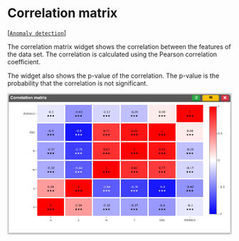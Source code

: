 # Correlation matrix

<!-- [[`Bias detection`](../README.md#bias-detection)] -->
[[`Anomaly detection`](../README.md#anomaly-detection)]
<!-- [[`Data selection`](../README.md#data-selection)]
[[`Model evaluation`](../README.md#model-evaluation)] -->

The correlation matrix widget shows the correlation between the features of the data set. The correlation is calculated using the Pearson correlation coefficient. 

The widget also shows the p-value of the correlation. The p-value is the probability that the correlation is not significant. 
<!-- The p-value is calculated using the Student's t-test. -->

![](./main.png)

<!-- **How to use the widget** -->

<!-- <img src="./0.png" width="80%"/> -->
